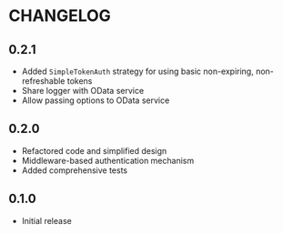 # CHANGELOG

## 0.2.1

* Added `SimpleTokenAuth` strategy for using basic non-expiring, non-refreshable tokens
* Share logger with OData service
* Allow passing options to OData service

## 0.2.0

* Refactored code and simplified design
* Middleware-based authentication mechanism
* Added comprehensive tests

## 0.1.0

* Initial release

